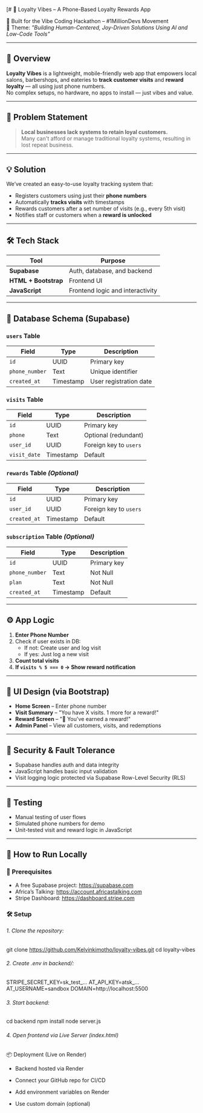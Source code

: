 [# 💈 Loyalty Vibes – A Phone-Based Loyalty Rewards App

🎉 Built for the Vibe Coding Hackathon – #1MillionDevs Movement  
🚀 Theme: *"Building Human-Centered, Joy-Driven Solutions Using AI and Low-Code Tools"*

---

## 📱 Overview

**Loyalty Vibes** is a lightweight, mobile-friendly web app that empowers local salons, barbershops, and eateries to **track customer visits** and **reward loyalty** — all using just phone numbers.  
No complex setups, no hardware, no apps to install — just vibes and value.

---

## 🌟 Problem Statement

> **Local businesses lack systems to retain loyal customers.**  
> Many can't afford or manage traditional loyalty systems, resulting in lost repeat business.

---

## 💡 Solution

We’ve created an easy-to-use loyalty tracking system that:
- Registers customers using just their **phone numbers**
- Automatically **tracks visits** with timestamps
- Rewards customers after a set number of visits (e.g., every 5th visit)
- Notifies staff or customers when a **reward is unlocked**

---

## 🛠️ Tech Stack

| Tool               | Purpose                            |
|--------------------|------------------------------------|
| **Supabase**        | Auth, database, and backend        |
| **HTML + Bootstrap**| Frontend UI                        |
| **JavaScript**      | Frontend logic and interactivity   |

---

## 🧱 Database Schema (Supabase)

### `users` Table
| Field         | Type      | Description              |
|---------------|-----------|--------------------------|
| `id`          | UUID      | Primary key              |
| `phone_number`| Text      | Unique identifier        |
| `created_at`  | Timestamp | User registration date   |

### `visits` Table
| Field        | Type      | Description                  |
|--------------|-----------|------------------------------|
| `id`         | UUID      | Primary key                  |
|  `phone`     | Text      | Optional (redundant)         |
| `user_id`    | UUID      | Foreign key to `users`       |
| `visit_date` | Timestamp | Default                      |

### `rewards` Table *(Optional)*
| Field         | Type     | Description                |
|---------------|----------|----------------------------|
| `id`          | UUID     | Primary key                |
| `user_id`     | UUID     | Foreign key to `users`     |
| `created_at`  | Timestamp| Default                    |

### `subscription` Table *(Optional)*
| Field         | Type     | Description                |
|---------------|----------|----------------------------|
| `id`          | UUID     | Primary key                |
| `phone_number`| Text     | Not Null                   |
| `plan`        | Text     | Not Null                   |
| `created_at`  | Timestamp| Default                    |
---

## ⚙️ App Logic

1. **Enter Phone Number**
2. Check if user exists in DB:
   - If not: Create user and log visit
   - If yes: Just log a new visit
3. **Count total visits**
4. **If `visits % 5 === 0` → Show reward notification**

---

## 🎨 UI Design (via Bootstrap)

- **Home Screen** – Enter phone number
- **Visit Summary** – "You have X visits. 1 more for a reward!"
- **Reward Screen** – "🎉 You've earned a reward!"
- **Admin Panel**  – View all customers, visits, and redemptions

---

## 🔐 Security & Fault Tolerance

- Supabase handles auth and data integrity
- JavaScript handles basic input validation
- Visit logging logic protected via Supabase Row-Level Security (RLS)

---

## 🧪 Testing

- Manual testing of user flows
- Simulated phone numbers for demo
- Unit-tested visit and reward logic in JavaScript

---

## 🚀 How to Run Locally

### 🔧 Prerequisites
- A free Supabase project: https://supabase.com
- Africa’s Talking: https://account.africastalking.com
- Stripe Dashboard: https://dashboard.stripe.com

### 🛠️ Setup

###### 1. Clone the repository:

git clone https://github.com/Kelvinkimotho/loyalty-vibes.git
cd loyalty-vibes

###### 2. Create .env in backend/:

STRIPE_SECRET_KEY=sk_test_...
AT_API_KEY=atsk_...
AT_USERNAME=sandbox
DOMAIN=http://localhost:5500

###### 3. Start backend:

cd backend
npm install
node server.js

###### 4. Open frontend via Live Server (index.html)

📦 Deployment (Live on Render)
- Backend hosted via Render

- Connect your GitHub repo for CI/CD

- Add environment variables on Render

- Use custom domain (optional)
